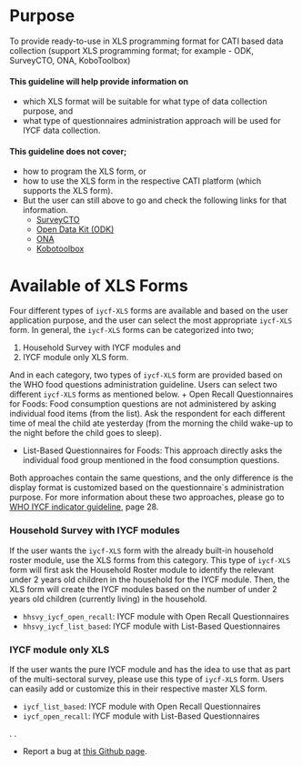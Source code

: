 
<!-- README.md is generated from README.Rmd. Please edit that file -->

# Purpose

To provide ready-to-use
[](https://www.who.int/publications/i/item/9789240018389) in XLS
programming format for CATI based data collection (support XLS
programming format; for example - ODK, SurveyCTO, ONA, KoboToolbox)

#### This guideline will help provide information on

-   which XLS format will be suitable for what type of data collection
    purpose, and
-   what type of questionnaires administration approach will be used for
    IYCF data collection.

#### This guideline does not cover;

-   how to program the XLS form, or
-   how to use the XLS form in the respective CATI platform (which
    supports the XLS form).
-   But the user can still above to go and check the following links for
    that information.
    -   [SurveyCTO](https://www.surveycto.com/product/how-it-works/)
    -   [Open Data Kit (ODK)](https://getodk.org/)
    -   [ONA](https://ona.io/home/products/ona-data/features/)
    -   [Kobotoolbox](https://www.kobotoolbox.org/#features)

# Available of XLS Forms

Four different types of `iycf-XLS` forms are available and based on the
user application purpose, and the user can select the most appropriate
`iycf-XLS` form. In general, the `iycf-XLS` forms can be categorized
into two;

1.  Household Survey with IYCF modules and
2.  IYCF module only XLS form.

And in each category, two types of `iycf-XLS` form are provided based on
the WHO food questions administration guideline. Users can select two
different `iycf-XLS` forms as mentioned below. + Open Recall
Questionnaires for Foods: Food consumption questions are not
administered by asking individual food items (from the list). Ask the
respondent for each different time of meal the child ate yesterday (from
the morning the child wake-up to the night before the child goes to
sleep).  
+ List-Based Questionnaires for Foods: This approach directly asks the
individual food group mentioned in the food consumption questions.

Both approaches contain the same questions, and the only difference is
the display format is customized based on the questionnaire\`s
administration purpose. For more information about these two approaches,
please go to [WHO IYCF indicator
guideline](https://www.who.int/publications/i/item/9789240018389), page
28.

### Household Survey with IYCF modules

If the user wants the `iycf-XLS` form with the already built-in
household roster module, use the XLS forms from this category. This type
of `iycf-XLS` form will first ask the Household Roster module to
identify the relevant under 2 years old children in the household for
the IYCF module. Then, the XLS form will create the IYCF modules based
on the number of under 2 years old children (currently living) in the
household.

-   `hhsvy_iycf_open_recall`: IYCF module with Open Recall
    Questionnaires
-   `hhsvy_iycf_list_based`: IYCF module with List-Based Questionnaires

### IYCF module only XLS

If the user wants the pure IYCF module and has the idea to use that as
part of the multi-sectoral survey, please use this type of `iycf-XLS`
form. Users can easily add or customize this in their respective master
XLS form.

-   `iycf_list_based`: IYCF module with Open Recall Questionnaires
-   `iycf_open_recall`: IYCF module with List-Based Questionnaires

. .

-   Report a bug at [this Github
    page](https://github.com/nicholustintzaw/iycf_xls_forms).
